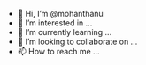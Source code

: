 - 👋 Hi, I’m @mohanthanu
- 👀 I’m interested in ...
- 🌱 I’m currently learning ...
- 💞️ I’m looking to collaborate on ...
- 📫 How to reach me ...

<!---
mohanthanu/mohanthanu is a ✨ special ✨ repository because its `README.md` (this file) appears on your GitHub profile.
You can click the Preview link to take a look at your changes.
--->
